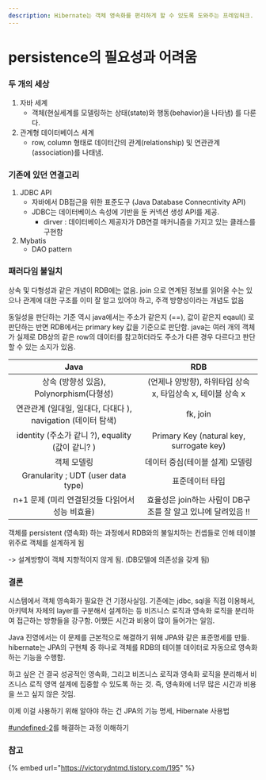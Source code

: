 ```yaml
---
description: Hibernate는 객체 영속화를 편리하게 할 수 있도록 도와주는 프레임워크.
---
```


# persistence의 필요성과 어려움

### 두 개의 세상 &#x20;

1. 자바 세계
   * 객체(현실세계를 모델링하는 상태(state)와 행동(behavior)을 나타냄) 를 다룬다.
2. 관계형 데이터베이스 세계
   * row, column 형태로 데이터간의 관계(relationship) 및 연관관계(association)를 나태냄.&#x20;



### 기존에 있던 연결고리&#x20;

1. JDBC API&#x20;
   * 자바에서 DB접근을 위한 표준도구 (Java Database Connecntivity API)
   * JDBC는 데이터베이스 속성에 기반을 둔 커넥션 생성 API를 제공.&#x20;
     * dirver : 데이터베이스 제공자가 DB연결 매커니즘을 가지고 있는 클래스를 구현함  &#x20;
2. Mybatis&#x20;
   * DAO pattern



### 패러다임 불일치&#x20;

상속 및 다형성과 같은 개념이 RDB에는 없음. join 으로 연계된 정보를 읽어올 수는 있으나 관계에 대한 구조를 이미 잘 알고 있어야 하고, 주객 방향성이라는 개념도 없음

동일성을 판단하는 기준 역시 java에서는 주소가 같은지 (==), 값이 같은지 eqaul() 로 판단하는 반면 RDB에서는 primary key 값을 기준으로 판단함. java는 여러 개의 객체가 실제로 DB상의 같은 row의 데이터를 참고하더라도 주소가 다른 경우 다르다고 판단할 수 있는 소지가 있음.&#x20;

|                    Java                    |                    RDB                   |
| :----------------------------------------: | :--------------------------------------: |
|       상속 (방향성 있음), Polynorphism(다형성)       | (언제나 양방향), 하위타입 상속 x, 타입상속 x, 테이블 상속 x   |
| 연관관계 (일대일, 일대다, 다대다 ), navigation (데이터 탐색) |                 fk, join                 |
|   identity (주소가 같니 ?), equality (값이 같니? )  | Primary Key (natural key, surrogate key) |
|                   객체 모델링                   |            데이터 중심(테이블 설계) 모델링            |
|     Granularity ; UDT (user data type)     |                 표준데이터 타입                 |
|        n+1 문제 (미리 연결된것들 다읽어서 성능 비효율)       |  효율성은 join하는 사람이 DB구조를 잘 알고 있냐에 달려있음 !!  |

객체를 persistent (영속화) 하는 과정에서 RDB와의 불일치하는 컨셉들로 인해 테이블 위주로 객체를 설계하게 됨

&#x20;\-> 설계방향이 객체 지향적이지 않게 됨. (DB모델에 의존성을 갖게 됨)



### 결론&#x20;

시스템에서 객체 영속화가 필요한 건 기정사실임. 기존에는 jdbc, sql을 직접 이용해서, 아키텍쳐 자체의 layer를 구분해서 설계하는 등 비즈니스 로직과 영속화 로직을 분리하여 접근하는 방향들을 강구함. 어쨌든 시간과 비용이 많이 들어가는 일임. &#x20;

Java 진영에서는 이 문제를 근본적으로 해결하기 위해 JPA와 같은 표준명세를 만듦. hibernate는 JPA의 구현체 중 하나로 객체를 RDB의 테이블 데이터로 자동으로 영속화하는 기능을 수행함.&#x20;

하고 싶은 건 결국 성공적인 영속화, 그리고 비즈니스 로직과 영속화 로직을 분리해서 비즈니스 로직 영역 설계에 집중할 수 있도록 하는 것. 즉, 영속화에 너무 많은 시간과 비용을 쓰고 싶지 않은 것임.&#x20;

이제 이걸 사용하기 위해 알아야 하는 건 JPA의 기능 명세, Hibernate 사용법&#x20;

[#undefined-2](persistence.md#undefined-2 "mention")를 해결하는 과정 이해하기 &#x20;





### 참고&#x20;

{% embed url="https://victorydntmd.tistory.com/195" %}
